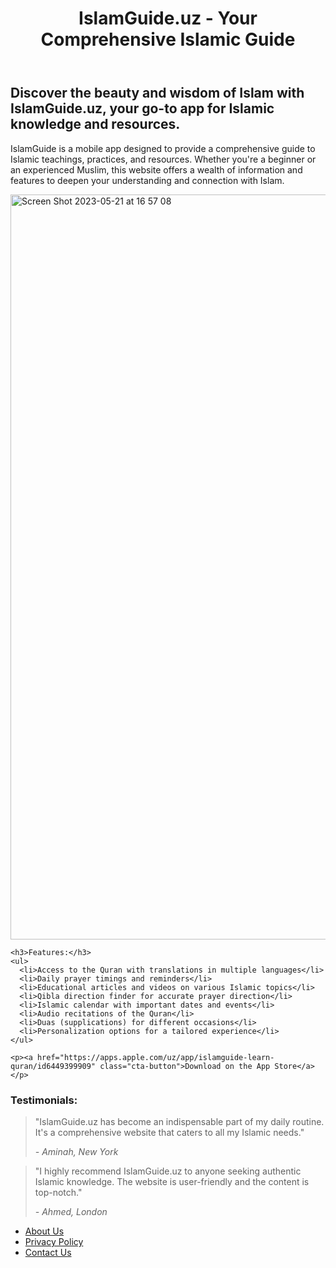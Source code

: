 
 <!DOCTYPE html>
<html>
<body>
  <header>
    <h1>IslamGuide.uz - Your Comprehensive Islamic Guide</h1>
  </header>
  <section>
    <h2>Discover the beauty and wisdom of Islam with IslamGuide.uz, your go-to app for Islamic knowledge and resources.</h2>
    <p>IslamGuide is a mobile app designed to provide a comprehensive guide to Islamic teachings, practices, and resources. Whether you're a beginner or an experienced Muslim, this website offers a wealth of information and features to deepen your understanding and connection with Islam.</p>
     <img width="1192" alt="Screen Shot 2023-05-21 at 16 57 08" src="https://github.com/bb-pro/IslamGuide.uz/assets/123092077/6096318d-3c7c-4328-99e7-7ab30100a5ea">
 
    
    <h3>Features:</h3>
    <ul>
      <li>Access to the Quran with translations in multiple languages</li>
      <li>Daily prayer timings and reminders</li>
      <li>Educational articles and videos on various Islamic topics</li>
      <li>Qibla direction finder for accurate prayer direction</li>
      <li>Islamic calendar with important dates and events</li>
      <li>Audio recitations of the Quran</li>
      <li>Duas (supplications) for different occasions</li>
      <li>Personalization options for a tailored experience</li>
    </ul>

    <p><a href="https://apps.apple.com/uz/app/islamguide-learn-quran/id6449399909" class="cta-button">Download on the App Store</a></p>
  </section>
  <section>
    <h3>Testimonials:</h3>
    <blockquote>
      <p>"IslamGuide.uz has become an indispensable part of my daily routine. It's a comprehensive website that caters to all my Islamic needs."</p>
      <cite>- Aminah, New York</cite>
    </blockquote>
    <blockquote>
      <p>"I highly recommend IslamGuide.uz to anyone seeking authentic Islamic knowledge. The website is user-friendly and the content is top-notch."</p>
      <cite>- Ahmed, London</cite>
    </blockquote>
  </section>
  <footer>
    <nav>
      <ul>
        <li><a href="https://github.com/bb-pro/IslamGuide.uz">About Us</a></li>
        <li><a href="https://docs.google.com/document/d/1XinI8cPBo5pb4NfkMdjjW8E9lNsDqTnQyBlNaDBNEww/edit?usp=sharing">Privacy Policy</a></li>
        <li><a href="mailto:bektemurmamashayev07@gmail.com">Contact Us</a></li>
      </ul>
    </nav>
  </footer>
</body>
</html>
